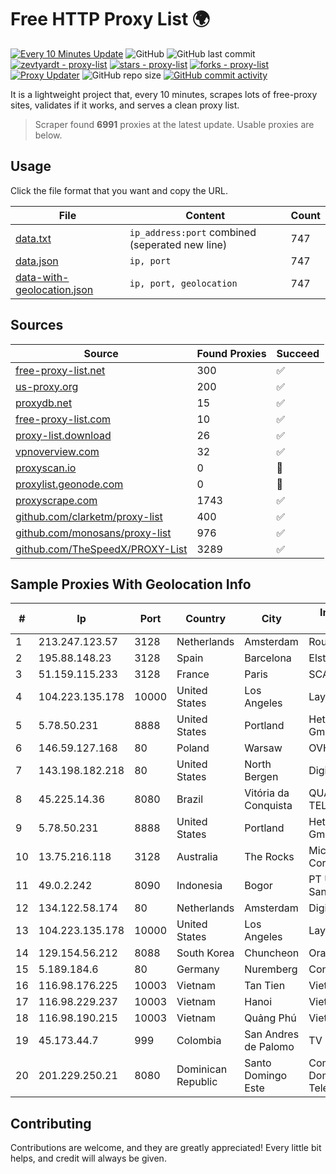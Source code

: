 
# Free HTTP Proxy List 🌍

[![Every 10 Minutes Update](https://github.com/mertguvencli/http-proxy-list/actions/workflows/main.yml/badge.svg?branch=main)](https://github.com/mertguvencli/http-proxy-list/actions/workflows/main.yml)
![GitHub](https://img.shields.io/github/license/mertguvencli/http-proxy-list)
![GitHub last commit](https://img.shields.io/github/last-commit/mertguvencli/http-proxy-list)
[![zevtyardt - proxy-list](https://img.shields.io/static/v1?label=zevtyardt&message=proxy-list&color=blue&logo=github)](https://github.com/zevtyardt/proxy-list "Go to GitHub repo")
[![stars - proxy-list](https://img.shields.io/github/stars/zevtyardt/proxy-list?style=social)](https://github.com/zevtyardt/proxy-list)
[![forks - proxy-list](https://img.shields.io/github/forks/zevtyardt/proxy-list?style=social)](https://github.com/zevtyardt/proxy-list)
[![Proxy Updater](https://github.com/zevtyardt/proxy-list/workflows/Proxy%20Updater/badge.svg)](https://github.com/zevtyardt/proxy-list/actions?query=workflow:"Proxy+Updater")
![GitHub repo size](https://img.shields.io/github/repo-size/zevtyardt/proxy-list)
[![GitHub commit activity](https://img.shields.io/github/commit-activity/m/zevtyardt/proxy-list?logo=commits)](https://github.com/zevtyardt/proxy-list/commits/main)

It is a lightweight project that, every 10 minutes, scrapes lots of free-proxy sites, validates if it works, and serves a clean proxy list.

> Scraper found **6991** proxies at the latest update. Usable proxies are below.

## Usage

Click the file format that you want and copy the URL.

|File|Content|Count|
|----|-------|-----|
|[data.txt](https://raw.githubusercontent.com/mertguvencli/http-proxy-list/main/proxy-list/data.txt)|`ip_address:port` combined (seperated new line)|747|
|[data.json](https://raw.githubusercontent.com/mertguvencli/http-proxy-list/main/proxy-list/data.json)|`ip, port`|747|
|[data-with-geolocation.json](https://raw.githubusercontent.com/mertguvencli/http-proxy-list/main/proxy-list/data-with-geolocation.json)|`ip, port, geolocation`|747|

## Sources

|Source|Found Proxies|Succeed|
|------|-------------|-------|
|[free-proxy-list.net](https://free-proxy-list.net)|300|✅|
|[us-proxy.org](https://www.us-proxy.org)|200|✅|
|[proxydb.net](http://proxydb.net)|15|✅|
|[free-proxy-list.com](https://free-proxy-list.com/?page=&port=&type%5B%5D=http&type%5B%5D=https&up_time=0&search=Search)|10|✅|
|[proxy-list.download](https://www.proxy-list.download/HTTP)|26|✅|
|[vpnoverview.com](https://vpnoverview.com/privacy/anonymous-browsing/free-proxy-servers)|32|✅|
|[proxyscan.io](https://www.proxyscan.io)|0|🚫|
|[proxylist.geonode.com](https://proxylist.geonode.com/api/proxy-list?limit=300&page=1&sort_by=lastChecked&sort_type=desc&protocols=http,https)|0|🚫|
|[proxyscrape.com](https://api.proxyscrape.com/v2/?request=displayproxies&protocol=http&timeout=10000&country=all&ssl=all&anonymity=all)|1743|✅|
|[github.com/clarketm/proxy-list](https://raw.githubusercontent.com/clarketm/proxy-list/master/proxy-list-raw.txt)|400|✅|
|[github.com/monosans/proxy-list](https://raw.githubusercontent.com/monosans/proxy-list/main/proxies/http.txt)|976|✅|
|[github.com/TheSpeedX/PROXY-List](https://raw.githubusercontent.com/TheSpeedX/PROXY-List/master/http.txt)|3289|✅|


## Sample Proxies With Geolocation Info

|#|Ip|Port|Country|City|Internet Service Provider|
|-|--|----|-------|----|-------------------------|
|1|213.247.123.57|3128|Netherlands|Amsterdam|Routit BV|
|2|195.88.148.23|3128|Spain|Barcelona|Elstir S.L.|
|3|51.159.115.233|3128|France|Paris|SCALEWAY|
|4|104.223.135.178|10000|United States|Los Angeles|LayerHost|
|5|5.78.50.231|8888|United States|Portland|Hetzner Online GmbH|
|6|146.59.127.168|80|Poland|Warsaw|OVH SAS|
|7|143.198.182.218|80|United States|North Bergen|DigitalOcean, LLC|
|8|45.225.14.36|8080|Brazil|Vitória da Conquista|QUALITY TELECOMUNICAÇÃO|
|9|5.78.50.231|8888|United States|Portland|Hetzner Online GmbH|
|10|13.75.216.118|3128|Australia|The Rocks|Microsoft Corporation|
|11|49.0.2.242|8090|Indonesia|Bogor|PT Usaha Adi Sanggoro|
|12|134.122.58.174|80|Netherlands|Amsterdam|DigitalOcean, LLC|
|13|104.223.135.178|10000|United States|Los Angeles|LayerHost|
|14|129.154.56.212|8088|South Korea|Chuncheon|Oracle Corporation|
|15|5.189.184.6|80|Germany|Nuremberg|Contabo GmbH|
|16|116.98.176.225|10003|Vietnam|Tan Tien|Viettel Corporation|
|17|116.98.229.237|10003|Vietnam|Hanoi|Viettel Corporation|
|18|116.98.190.215|10003|Vietnam|Quảng Phú|Viettel Corporation|
|19|45.173.44.7|999|Colombia|San Andres de Palomo|TV ISLA LTDA|
|20|201.229.250.21|8080|Dominican Republic|Santo Domingo Este|Compañía Dominicana de Teléfonos S. A.|



## Contributing

Contributions are welcome, and they are greatly appreciated! Every
little bit helps, and credit will always be given.

